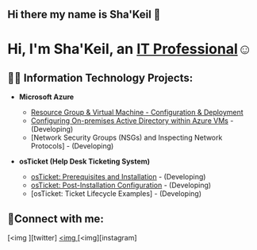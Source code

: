 ## Hi there my name is Sha'Keil 👋

<h1>Hi, I'm Sha'Keil, an <a href="https://linkedin.com/in/sha’keil-davis-2b4230281">IT Professional</a>☺</h1>

<h2>👨‍💻 Information Technology Projects:</h2>

- <b>Microsoft Azure</b>
  - [Resource Group & Virtual Machine - Configuration & Deployment](https://github.com/shakdavis/virtualmachinesconfig)
  - [Configuring On-premises Active Directory within Azure VMs](https://github.com/shakdavis/activedirectory-config) - (Developing)
  - [Network Security Groups (NSGs) and Inspecting Network Protocols] - (Developing)

    
- <b>osTicket (Help Desk Ticketing System)</b>
  - [osTicket: Prerequisites and Installation](https://github.com/joshmadakorcc/osticket-prereqs) - (Developing)
  - [osTicket: Post-Installation Configuration](https://github.com/joshmadakorcc/post-install-config) - (Developing)
  - [osTicket: Ticket Lifecycle Examples] - (Developing)


<h2>🤳Connect with me:</h2>

[<img ][twitter]
[<img ][linkedin]
[<img][instagram]

 
[linkedin]: https://linkedin.com/in/sha’keil-davis-2b4230281
